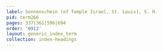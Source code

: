 ```yaml
---
label: Sonnenschein (of Temple Israel, St. Louis), S. H.
pid: term266
pages: 337|361|596|694
order: '0912'
layout: generic_index_term
collection: index-headings
---
```

